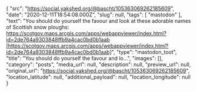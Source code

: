 {
  "src": "https://social.yakshed.org/@bascht/105363069262185609",
  "date": "2020-12-11T18:54:08.000Z",
  "slug": null,
  "tags": [
    "mastodon"
  ],
  "text": "You should do yourself the favour and look at these adorable names of Scottish snow ploughs: https://scotgov.maps.arcgis.com/apps/webappviewer/index.html?id=2de764a9303848ffb9a4cac0bd0b1aab [https://scotgov.maps.arcgis.com/apps/webappviewer/index.html?id=2de764a9303848ffb9a4cac0bd0b1aab]",
  "type": "mastodon_toot",
  "title": "You should do yourself the favour and lo…",
  "images": [],
  "category": "posts",
  "media_url": null,
  "description": null,
  "preview_url": null,
  "original_url": "https://social.yakshed.org/@bascht/105363069262185609",
  "location_latitude": null,
  "additional_payload": null,
  "location_longitude": null
}
